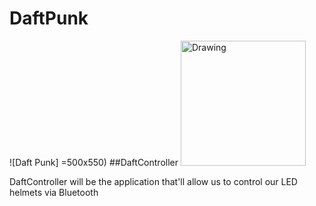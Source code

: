 # DaftPunk
![Daft Punk] =500x550)
##DaftController
<img src="(https://github.com/dsarmiento/DaftPunk/blob/master/Icon%20Large.png" alt="Drawing" style="width: 200px; height:200px;"/>

DaftController will be the application that'll allow us to control our LED helmets via Bluetooth
